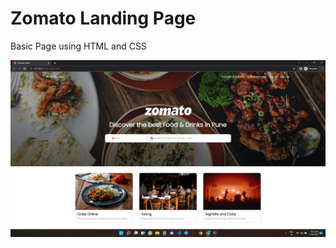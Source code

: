 # Zomato Landing Page

Basic Page using HTML and CSS

<!-- Created in FEWD Class 10622 -->
<!-- Added a new branch -->

<p>  <img src="images/Zomato_landing_page.png" alt="This is Preview of Clone"></p>

